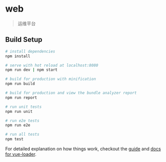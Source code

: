 # web

> 运维平台

## Build Setup

``` bash
# install dependencies
npm install

# serve with hot reload at localhost:8080
npm run dev | npm start

# build for production with minification
npm run build

# build for production and view the bundle analyzer report
npm run report

# run unit tests
npm run unit

# run e2e tests
npm run e2e

# run all tests
npm test
```

For detailed explanation on how things work, checkout the [guide](http://vuejs-templates.github.io/webpack/) and [docs for vue-loader](http://vuejs.github.io/vue-loader).
